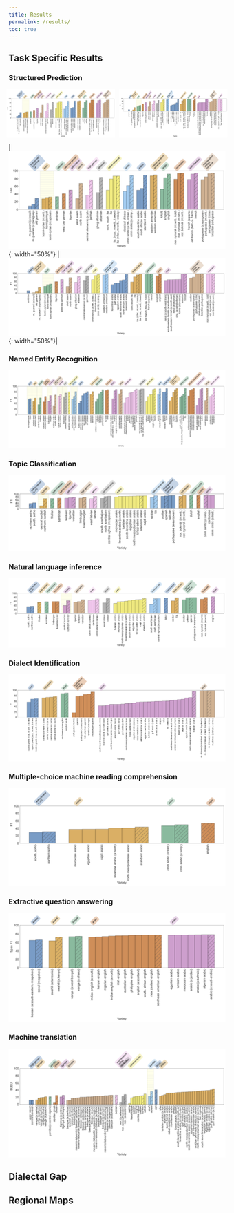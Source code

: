 ```yaml
---
title: Results
permalink: /results/
toc: true
---
```


## Task Specific Results
### Structured Prediction


<div style="display: flex; justify-content: center;">
    <img src="../assets/theme/images/dep.png" style="width: 50%; height: auto; margin-right: 10px;">
    <img src="../assets/theme/images/pos.png" style="width: 50%; height: auto;">
</div>


|![alt text](../assets/theme/images/dep.png){: width="50%"} |![alt text](../assets/theme/images/pos.png){: width="50%"}|



### Named Entity Recognition
![alt text](../assets/theme/images/ner.png)

### Topic Classification

![alt text](../assets/theme/images/topic.png)


### Natural language inference
![alt text](../assets/theme/images/nli.png)


### Dialect Identification
![alt text](../assets/theme/images/di.png)


### Multiple-choice machine reading comprehension
![alt text](../assets/theme/images/rcmc.png)




### Extractive question answering
![alt text](../assets/theme/images/sdqa-test.png)



### Machine translation
![alt text](../assets/theme/images/mt-dialect.png)



## Dialectal Gap


## Regional Maps